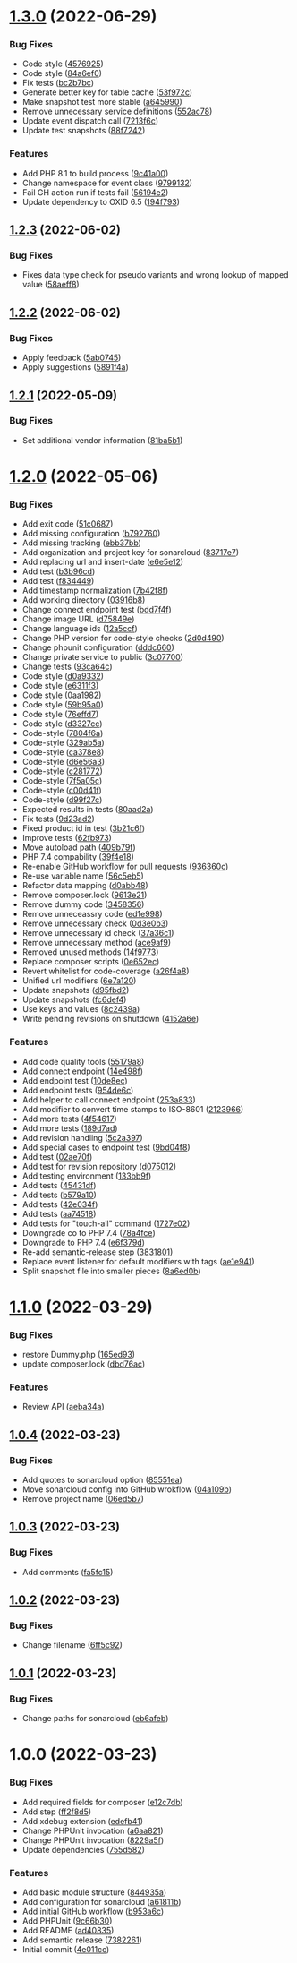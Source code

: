 # [1.3.0](https://github.com/MakairaIO/oxid-connect-essential/compare/1.2.3...1.3.0) (2022-06-29)


### Bug Fixes

* Code style ([4576925](https://github.com/MakairaIO/oxid-connect-essential/commit/4576925e383f24c5f28565aec9a866676038aee1))
* Code style ([84a6ef0](https://github.com/MakairaIO/oxid-connect-essential/commit/84a6ef0182c9108a48502d8e60dcb7319336849a))
* Fix tests ([bc2b7bc](https://github.com/MakairaIO/oxid-connect-essential/commit/bc2b7bc2550157a58a81772129cd42ddc59c468d))
* Generate better key for table cache ([53f972c](https://github.com/MakairaIO/oxid-connect-essential/commit/53f972c5b04c7cfb2c89b1414329f827da35b38b))
* Make snapshot test more stable ([a645990](https://github.com/MakairaIO/oxid-connect-essential/commit/a645990cb7a14301338f9ff01e9726f26f416676))
* Remove unnecessary service definitions ([552ac78](https://github.com/MakairaIO/oxid-connect-essential/commit/552ac785a2cb56588cfec81e95355fecdd654dba))
* Update event dispatch call ([7213f6c](https://github.com/MakairaIO/oxid-connect-essential/commit/7213f6ccb5f34a95115f50781e754825aca877a7))
* Update test snapshots ([88f7242](https://github.com/MakairaIO/oxid-connect-essential/commit/88f7242396712c1097c205b364f71d819f2bcca1))


### Features

* Add PHP 8.1 to build process ([9c41a00](https://github.com/MakairaIO/oxid-connect-essential/commit/9c41a0013dde1a058e067bc3452154a2c6f7797b))
* Change namespace for event class ([9799132](https://github.com/MakairaIO/oxid-connect-essential/commit/9799132f2f8715f514b6db073171f78ecabeef1b))
* Fail GH action run if tests fail ([56194e2](https://github.com/MakairaIO/oxid-connect-essential/commit/56194e2e03aa49f7255d5150ffd469f0aea5b161))
* Update dependency to OXID 6.5 ([194f793](https://github.com/MakairaIO/oxid-connect-essential/commit/194f793c235408d41dee51dcc9fdd674a45b52eb))

## [1.2.3](https://github.com/MakairaIO/oxid-connect-essential/compare/1.2.2...1.2.3) (2022-06-02)


### Bug Fixes

* Fixes data type check for pseudo variants and wrong lookup of mapped value ([58aeff8](https://github.com/MakairaIO/oxid-connect-essential/commit/58aeff8223eb920b62c8a9d76ad4b4d0aff59807))

## [1.2.2](https://github.com/MakairaIO/oxid-connect-essential/compare/1.2.1...1.2.2) (2022-06-02)


### Bug Fixes

* Apply feedback ([5ab0745](https://github.com/MakairaIO/oxid-connect-essential/commit/5ab07456484c37f8f6e5c8b9590c492c4c597972))
* Apply suggestions ([5891f4a](https://github.com/MakairaIO/oxid-connect-essential/commit/5891f4a8ea85922687b89fe477a307a8a2841865))

## [1.2.1](https://github.com/MakairaIO/oxid-connect-essential/compare/1.2.0...1.2.1) (2022-05-09)


### Bug Fixes

* Set additional vendor information ([81ba5b1](https://github.com/MakairaIO/oxid-connect-essential/commit/81ba5b19b3cf47f283e060c45f065e199d240f6b))

# [1.2.0](https://github.com/MakairaIO/oxid-connect-essential/compare/1.1.0...1.2.0) (2022-05-06)


### Bug Fixes

* Add exit code ([51c0687](https://github.com/MakairaIO/oxid-connect-essential/commit/51c0687778921e883594edab929ad23be1c28383))
* Add missing configuration ([b792760](https://github.com/MakairaIO/oxid-connect-essential/commit/b79276031c4a518fbeff0c0242d3a83e63bbac61))
* Add missing tracking ([ebb37bb](https://github.com/MakairaIO/oxid-connect-essential/commit/ebb37bb6f10eee101c838f5262ae7eb9dd12a415))
* Add organization and project key for sonarcloud ([83717e7](https://github.com/MakairaIO/oxid-connect-essential/commit/83717e762cb2eeb0b7bd6c2ad2f7ddfa55efcee5))
* Add replacing url and insert-date ([e6e5e12](https://github.com/MakairaIO/oxid-connect-essential/commit/e6e5e12b94205b5ef32a5566f2f461ee29f43d78))
* Add test ([b3b96cd](https://github.com/MakairaIO/oxid-connect-essential/commit/b3b96cd5234ba6155053dfbaea86d1744fd21063))
* Add test ([f834449](https://github.com/MakairaIO/oxid-connect-essential/commit/f83444930e05a121b5646f4799854cf1713223b0))
* Add timestamp normalization ([7b42f8f](https://github.com/MakairaIO/oxid-connect-essential/commit/7b42f8fe2ded8331434996c021fc589f7c1a759e))
* Add working directory ([03916b8](https://github.com/MakairaIO/oxid-connect-essential/commit/03916b817f50d6358c8d13919845dedbb1f3df01))
* Change connect endpoint test ([bdd7f4f](https://github.com/MakairaIO/oxid-connect-essential/commit/bdd7f4f8564a0607ca5ec6c7d19e2ae80c0a7474))
* Change image URL ([d75849e](https://github.com/MakairaIO/oxid-connect-essential/commit/d75849e745908c154e98ffc52c5c9fe38e7e9741))
* Change language ids ([12a5ccf](https://github.com/MakairaIO/oxid-connect-essential/commit/12a5ccfe49caffb808cd44f8482351d6927a0059))
* Change PHP version for code-style checks ([2d0d490](https://github.com/MakairaIO/oxid-connect-essential/commit/2d0d490686920fbeab9307b0cdb48222fe9c9892))
* Change phpunit configuration ([dddc660](https://github.com/MakairaIO/oxid-connect-essential/commit/dddc660f27fb11f7c158620f06efca818353be7a))
* Change private service to public ([3c07700](https://github.com/MakairaIO/oxid-connect-essential/commit/3c0770038246087f8e0b7f49b47364c4b8b8044c))
* Change tests ([93ca64c](https://github.com/MakairaIO/oxid-connect-essential/commit/93ca64cb380996490a69f48f65f370c79f3dd84b))
* Code style ([d0a9332](https://github.com/MakairaIO/oxid-connect-essential/commit/d0a93321fb2ad5f6c69f01044fc31f8ba6e04b86))
* Code style ([e6311f3](https://github.com/MakairaIO/oxid-connect-essential/commit/e6311f378a1885808edf90651cd0214637e1375b))
* Code style ([0aa1982](https://github.com/MakairaIO/oxid-connect-essential/commit/0aa1982eec53667a4754b4a4506095ff901dc839))
* Code style ([59b95a0](https://github.com/MakairaIO/oxid-connect-essential/commit/59b95a0786fab3ac0e444d074181f1e03fc1df9c))
* Code style ([76effd7](https://github.com/MakairaIO/oxid-connect-essential/commit/76effd797ab93845f2bdd1ac56d45de22bedcb69))
* Code style ([d3327cc](https://github.com/MakairaIO/oxid-connect-essential/commit/d3327cca8eaf6d80b33c1f0bb213ca65c0073bf1))
* Code-style ([7804f6a](https://github.com/MakairaIO/oxid-connect-essential/commit/7804f6a25f9a0c414970401355bd5ed6f5070a79))
* Code-style ([329ab5a](https://github.com/MakairaIO/oxid-connect-essential/commit/329ab5a5e9d87ea199aa64e643fe8d1d6ea54766))
* Code-style ([ca378e8](https://github.com/MakairaIO/oxid-connect-essential/commit/ca378e838e8d225810e4151f731129425f88765f))
* Code-style ([d6e56a3](https://github.com/MakairaIO/oxid-connect-essential/commit/d6e56a310daa5e5cd0f44b0de0c5fc81a4c39d02))
* Code-style ([c281772](https://github.com/MakairaIO/oxid-connect-essential/commit/c2817727a989a3ef8ad944c316c6b960ee7ef115))
* Code-style ([7f5a05c](https://github.com/MakairaIO/oxid-connect-essential/commit/7f5a05c171bc2dcf1cc23c30360bd902a31f47c3))
* Code-style ([c00d41f](https://github.com/MakairaIO/oxid-connect-essential/commit/c00d41f42e444b237b7de1828deb3d1a6a2703f7))
* Code-style ([d99f27c](https://github.com/MakairaIO/oxid-connect-essential/commit/d99f27cf1633e4032141f17283350511d428a58c))
* Expected results in tests ([80aad2a](https://github.com/MakairaIO/oxid-connect-essential/commit/80aad2a5372ad67eb9d8e22f45b7248466e29918))
* Fix tests ([9d23ad2](https://github.com/MakairaIO/oxid-connect-essential/commit/9d23ad2e16ac4e3cd04172d5afbcba8fc35440e8))
* Fixed product id in test ([3b21c6f](https://github.com/MakairaIO/oxid-connect-essential/commit/3b21c6f5ec7185d0b270cef4060f81123e3023df))
* Improve tests ([62fb973](https://github.com/MakairaIO/oxid-connect-essential/commit/62fb973229c592760be25d0ba39b7b8783fe88f8))
* Move autoload path ([409b79f](https://github.com/MakairaIO/oxid-connect-essential/commit/409b79f49d97a83e368674ed25be79ddfa58674c))
* PHP 7.4 compability ([39f4e18](https://github.com/MakairaIO/oxid-connect-essential/commit/39f4e18d1103d6f215feb17739a5cedee6e901ea))
* Re-enable GitHub workflow for pull requests ([936360c](https://github.com/MakairaIO/oxid-connect-essential/commit/936360cc807d2a0d0a2819bdf4000e3463846dfc))
* Re-use variable name ([56c5eb5](https://github.com/MakairaIO/oxid-connect-essential/commit/56c5eb580407670ab4c5cb4101364ad7c4d9be82))
* Refactor data mapping ([d0abb48](https://github.com/MakairaIO/oxid-connect-essential/commit/d0abb48a6f1ffe16b481fce02234952d789116ca))
* Remove composer.lock ([9613e21](https://github.com/MakairaIO/oxid-connect-essential/commit/9613e21a6083c64df84631b6d433a6c180612d11))
* Remove dummy code ([3458356](https://github.com/MakairaIO/oxid-connect-essential/commit/34583560aa657510b940df57ad233582446df683))
* Remove unneceassry code ([ed1e998](https://github.com/MakairaIO/oxid-connect-essential/commit/ed1e998901c32eed8aaa59cd69a0e03724f66e94))
* Remove unnecessary check ([0d3e0b3](https://github.com/MakairaIO/oxid-connect-essential/commit/0d3e0b31dc537b55fb39d70bd6e0e53a083d23ee))
* Remove unnecessary id check ([37a36c1](https://github.com/MakairaIO/oxid-connect-essential/commit/37a36c14a0dd9be60efa12c1aaf5d70989560175))
* Remove unnecessary method ([ace9af9](https://github.com/MakairaIO/oxid-connect-essential/commit/ace9af97c23a7d20e1171e597c04519005a950ae))
* Removed unused methods ([14f9773](https://github.com/MakairaIO/oxid-connect-essential/commit/14f9773f19984de19d005c77e3255c227765e992))
* Replace composer scripts ([0e652ec](https://github.com/MakairaIO/oxid-connect-essential/commit/0e652ec80a9df28368dfc3ee9a454776293de277))
* Revert whitelist for code-coverage ([a26f4a8](https://github.com/MakairaIO/oxid-connect-essential/commit/a26f4a8d33515d2cbc556172094334622044a62b))
* Unified url modifiers ([6e7a120](https://github.com/MakairaIO/oxid-connect-essential/commit/6e7a120222ec6e64b59edfb7646bd9d75429303f))
* Update snapshots ([d95fbd2](https://github.com/MakairaIO/oxid-connect-essential/commit/d95fbd22e2bc72d7cc6c0d699ef9c28bd21a2582))
* Update snapshots ([fc6def4](https://github.com/MakairaIO/oxid-connect-essential/commit/fc6def4af695bd6e7e2c1a8919a0f0864f383254))
* Use keys and values ([8c2439a](https://github.com/MakairaIO/oxid-connect-essential/commit/8c2439acedd0ed566a2c1cbb9fd8e954dda9435d))
* Write pending revisions on shutdown ([4152a6e](https://github.com/MakairaIO/oxid-connect-essential/commit/4152a6ed9c7653b57ff35d25c354f2cdcd3e5f2a))


### Features

* Add code quality tools ([55179a8](https://github.com/MakairaIO/oxid-connect-essential/commit/55179a8e289520b01acd7db23f006163603a117c))
* Add connect endpoint ([14e498f](https://github.com/MakairaIO/oxid-connect-essential/commit/14e498f49e69d286ebd2771d33527475a41f02b8))
* Add endpoint test ([10de8ec](https://github.com/MakairaIO/oxid-connect-essential/commit/10de8ec82591669793cc65ee36d31c979c197a29))
* Add endpoint tests ([954de6c](https://github.com/MakairaIO/oxid-connect-essential/commit/954de6c4263d61e6ddfa07aa75798b5f92adeb79))
* Add helper to call connect endpoint ([253a833](https://github.com/MakairaIO/oxid-connect-essential/commit/253a83370844864f6188ebdd0cf7690fc4fba7df))
* Add modifier to convert time stamps to ISO-8601 ([2123966](https://github.com/MakairaIO/oxid-connect-essential/commit/21239668f3a3510df81455be81e1e4bd9b26a874))
* Add more tests ([4f54617](https://github.com/MakairaIO/oxid-connect-essential/commit/4f5461745dc43fbc80848398c3c1098bd51f72da))
* Add more tests ([189d7ad](https://github.com/MakairaIO/oxid-connect-essential/commit/189d7ad1cd5a8208e5102f7df99a20edb56f41b4))
* Add revision handling ([5c2a397](https://github.com/MakairaIO/oxid-connect-essential/commit/5c2a397bb937b926a4f18ffc3f61a4645ffdedf4))
* Add special cases to endpoint test ([9bd04f8](https://github.com/MakairaIO/oxid-connect-essential/commit/9bd04f829b5f7dfaff9c1a889ee10947fb36e746))
* Add test ([02ae70f](https://github.com/MakairaIO/oxid-connect-essential/commit/02ae70f10ad5a1cffc0f1d9e6512ffac8f27eb0a))
* Add test for revision repository ([d075012](https://github.com/MakairaIO/oxid-connect-essential/commit/d075012de1b638714875cd8bbb5648e66d22381a))
* Add testing environment ([133bb9f](https://github.com/MakairaIO/oxid-connect-essential/commit/133bb9f870bc82bfaad8abd71dc65fb1d50c28b9))
* Add tests ([45431df](https://github.com/MakairaIO/oxid-connect-essential/commit/45431df13ea52facd7f2cf36a74dfb217d2d6e58))
* Add tests ([b579a10](https://github.com/MakairaIO/oxid-connect-essential/commit/b579a10e54a19371cdef2ab5c5802c8044d530c9))
* Add tests ([42e034f](https://github.com/MakairaIO/oxid-connect-essential/commit/42e034f3d3b21e7cf627ec1db2a44921685caea6))
* Add tests ([aa74518](https://github.com/MakairaIO/oxid-connect-essential/commit/aa74518e81fb3b9ebefed73c6b4505d4fa73c9c8))
* Add tests for "touch-all" command ([1727e02](https://github.com/MakairaIO/oxid-connect-essential/commit/1727e020bc76e1a27c45b708d3d6bc2cdb091ba3))
* Downgrade co to PHP 7.4 ([78a4fce](https://github.com/MakairaIO/oxid-connect-essential/commit/78a4fce207f3674b8d61719c9345f80722ec422f))
* Downgrade to PHP 7.4 ([e6f379d](https://github.com/MakairaIO/oxid-connect-essential/commit/e6f379dee9531c4f422db30195b034969201a82f))
* Re-add semantic-release step ([3831801](https://github.com/MakairaIO/oxid-connect-essential/commit/38318013c58fddc7f3612064c5e4beb8a1659287))
* Replace event listener for default modifiers with tags ([ae1e941](https://github.com/MakairaIO/oxid-connect-essential/commit/ae1e9417dc61381b28d73d9d41f4f815e2df99ab))
* Split snapshot file into smaller pieces ([8a6ed0b](https://github.com/MakairaIO/oxid-connect-essential/commit/8a6ed0b36bf609af69408ba8aa45868267ccc09e))

# [1.1.0](https://github.com/MakairaIO/oxid-connect-essential/compare/1.0.4...1.1.0) (2022-03-29)


### Bug Fixes

* restore Dummy.php ([165ed93](https://github.com/MakairaIO/oxid-connect-essential/commit/165ed93350bddaafff80c2aed6db250cebf386e0))
* update composer.lock ([dbd76ac](https://github.com/MakairaIO/oxid-connect-essential/commit/dbd76ac814daef6f1ab8d2e5626b56bdef284932))


### Features

* Review API ([aeba34a](https://github.com/MakairaIO/oxid-connect-essential/commit/aeba34ad8c311e3065d5d0b1c8feae19f6e44d68))

## [1.0.4](https://github.com/MakairaIO/oxid-connect-essential/compare/1.0.3...1.0.4) (2022-03-23)


### Bug Fixes

* Add quotes to sonarcloud option ([85551ea](https://github.com/MakairaIO/oxid-connect-essential/commit/85551ea18d57850e030094c3916c91e55adff9b6))
* Move sonarcloud config into GitHub wrokflow ([04a109b](https://github.com/MakairaIO/oxid-connect-essential/commit/04a109b19c507ced9447e3e47c54ca9b466353d0))
* Remove project name ([06ed5b7](https://github.com/MakairaIO/oxid-connect-essential/commit/06ed5b787787f1b0e496b26de6da91e5f4aa0153))

## [1.0.3](https://github.com/MakairaIO/oxid-connect-essential/compare/1.0.2...1.0.3) (2022-03-23)


### Bug Fixes

* Add comments ([fa5fc15](https://github.com/MakairaIO/oxid-connect-essential/commit/fa5fc15d2af5f1ae784635af2a9fce68e12c6225))

## [1.0.2](https://github.com/MakairaIO/oxid-connect-essential/compare/1.0.1...1.0.2) (2022-03-23)


### Bug Fixes

* Change filename ([6ff5c92](https://github.com/MakairaIO/oxid-connect-essential/commit/6ff5c928ac36ac95e5c154753a4071b972e654d3))

## [1.0.1](https://github.com/MakairaIO/oxid-connect-essential/compare/1.0.0...1.0.1) (2022-03-23)


### Bug Fixes

* Change paths for sonarcloud ([eb6afeb](https://github.com/MakairaIO/oxid-connect-essential/commit/eb6afeb212eb2802751020280f970b42509af899))

# 1.0.0 (2022-03-23)


### Bug Fixes

* Add required fields for composer ([e12c7db](https://github.com/MakairaIO/oxid-connect-essential/commit/e12c7db707b5bed5dfb73d460cc52ac9766ef6fd))
* Add step ([ff2f8d5](https://github.com/MakairaIO/oxid-connect-essential/commit/ff2f8d53d73699dcbe21720bcdf01aca1194e938))
* Add xdebug extension ([edefb41](https://github.com/MakairaIO/oxid-connect-essential/commit/edefb4119410a45e2649824bff8f3ffd5e3aa069))
* Change PHPUnit invocation ([a6aa821](https://github.com/MakairaIO/oxid-connect-essential/commit/a6aa821624f8f69dfff02ac59ad161256e2be65a))
* Change PHPUnit invocation ([8229a5f](https://github.com/MakairaIO/oxid-connect-essential/commit/8229a5fe66da0742685011967a772ddd06642d47))
* Update dependencies ([755d582](https://github.com/MakairaIO/oxid-connect-essential/commit/755d5827c4bbea4a9f5369cd1d60a2592acab7d5))


### Features

* Add basic module structure ([844935a](https://github.com/MakairaIO/oxid-connect-essential/commit/844935a5fd0c3e8362fe85ef80508d23bf3d7052))
* Add configuration for sonarcloud ([a61811b](https://github.com/MakairaIO/oxid-connect-essential/commit/a61811b20e9d304fa01340cd815e5bcf269ed5a1))
* Add initial GitHub workflow ([b953a6c](https://github.com/MakairaIO/oxid-connect-essential/commit/b953a6ca1a066ee9a017184e00357140e19e1796))
* Add PHPUnit ([9c66b30](https://github.com/MakairaIO/oxid-connect-essential/commit/9c66b308d8a06992ccb61e7f9f32fa844783586e))
* Add README ([ad40835](https://github.com/MakairaIO/oxid-connect-essential/commit/ad4083509c1698cc83b8d7068f44c44adb41258a))
* Add semantic release ([7382261](https://github.com/MakairaIO/oxid-connect-essential/commit/738226143ae66c192a560c0be670e01425010b36))
* Initial commit ([4e011cc](https://github.com/MakairaIO/oxid-connect-essential/commit/4e011ccb9dfed384a36a9485d06273c3964f9f18))
